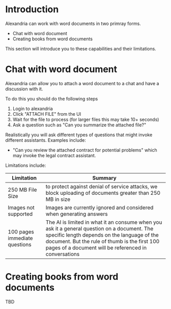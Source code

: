 # Introduction

Alexandria can work with word documents in two primray forms. 

* Chat with word document
* Creating books from word documents

This section will introduce you to these capabilities and their limitations.

# Chat with word document

Alexandria can allow you to attach a word document to a chat and have a discussion with it. 

To do this you should do the following steps

1. Login to alexandria
1. Click "ATTACH FILE" from the UI
1. Wait for the file to process (for larger files this may take 10+ seconds)
1. Ask a question such as "Can you summarize the attached file?"

Realistically you will ask different types of questions that might invoke different assistants. Examples include:

* "Can you review the attached contract for potential problems" which may invoke the legal contract assistant. 

Limitations include:

| Limitation | Summary |
|------------|---------|
| 250 MB File Size | to protect against denial of service attacks, we block uploading of documents greater than 250 MB in size |
| Images not supported | Images are currently ignored and considered when generating answers |
| 100 pages immediate questions | The AI is limited in what it an consume when you ask it a general question on a document. The specific length depends on the language of the document. But the rule of thumb is the first 100 pages of a document will be referenced in conversations |  

# Creating books from word documents

TBD